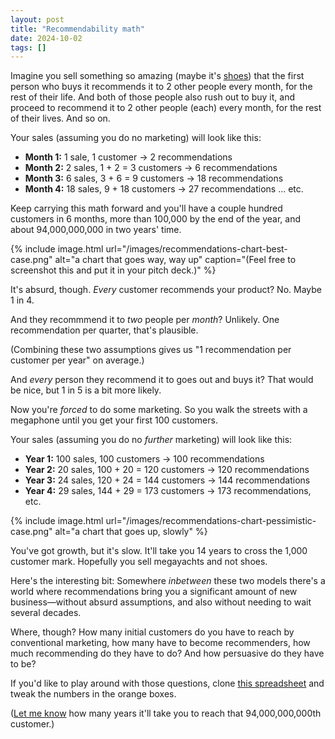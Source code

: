 ```yaml
---
layout: post
title: "Recommendability math"
date: 2024-10-02
tags: []
---
```


Imagine you sell something so amazing (maybe it's [shoes](https://yourwebsitesucks.fyi/because-you-block-the-visitors-path/)) that the first person who buys it recommends it to 2 other people every month, for the rest of their life. And both of those people also rush out to buy it, and proceed to recommend it to 2 other people (each) every month, for the rest of their lives. And so on.

Your sales (assuming you do no marketing) will look like this:

- **Month 1:** 1 sale, 1 customer → 2 recommendations
- **Month 2:** 2 sales, 1 + 2 = 3 customers → 6 recommendations
- **Month 3:** 6 sales, 3 + 6 = 9 customers → 18 recommendations
- **Month 4:** 18 sales, 9 + 18 customers →  27 recommendations ... etc.

Keep carrying this math forward and you'll have a couple hundred customers in 6 months, more than 100,000 by the end of the year, and about 94,000,000,000 in two years' time.

{% include image.html url="/images/recommendations-chart-best-case.png" alt="a chart that goes way, way up" caption="(Feel free to screenshot this and put it in your pitch deck.)" %}

It's absurd, though. _Every_ customer recommends your product? No. Maybe 1 in 4.

And they recommmend it to _two_ people per _month_? Unlikely. One recommendation per quarter, that's plausible.

(Combining these two assumptions gives us "1 recommendation per customer per year" on average.)

And _every_ person they recommend it to goes out and buys it? That would be nice, but 1 in 5 is a bit more likely.

Now you're _forced_ to do some marketing. So you walk the streets with a megaphone until you get your first 100 customers.

Your sales (assuming you do no _further_ marketing) will look like this:

- **Year 1:** 100 sales, 100 customers → 100 recommendations
- **Year 2:** 20 sales, 100 + 20 = 120 customers → 120 recommendations
- **Year 3:** 24 sales, 120 + 24 = 144 customers → 144 recommendations
- **Year 4:** 29 sales, 144 + 29 = 173 customers → 173 recommendations, etc.

{% include image.html url="/images/recommendations-chart-pessimistic-case.png" alt="a chart that goes up, slowly" %}

You've got growth, but it's slow. It'll take you 14 years to cross the 1,000 customer mark. Hopefully you sell megayachts and not shoes.

Here's the interesting bit: Somewhere _inbetween_ these two models there's a world where recommendations bring you a significant amount of new business—without absurd assumptions, and also without needing to wait several decades. 

Where, though? How many initial customers do you have to reach by conventional marketing, how many have to become recommenders, how much recommending do they have to do? And how persuasive do they have to be?

If you'd like to play around with those questions, clone [this spreadsheet](https://docs.google.com/spreadsheets/d/1wf0Xtl9WF7HZMM4cbuTVMt803ucphnC6alu8QN2Wl3E/edit?usp=sharing) and tweak the numbers in the orange boxes. 

([Let me know](/contact) how many years it'll take you to reach that 94,000,000,000th customer.)
